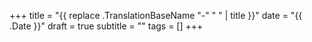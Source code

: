 +++
title = "{{ replace .TranslationBaseName "-" " " | title }}"
date = "{{ .Date }}"
draft = true
subtitle = ""
tags = []
+++